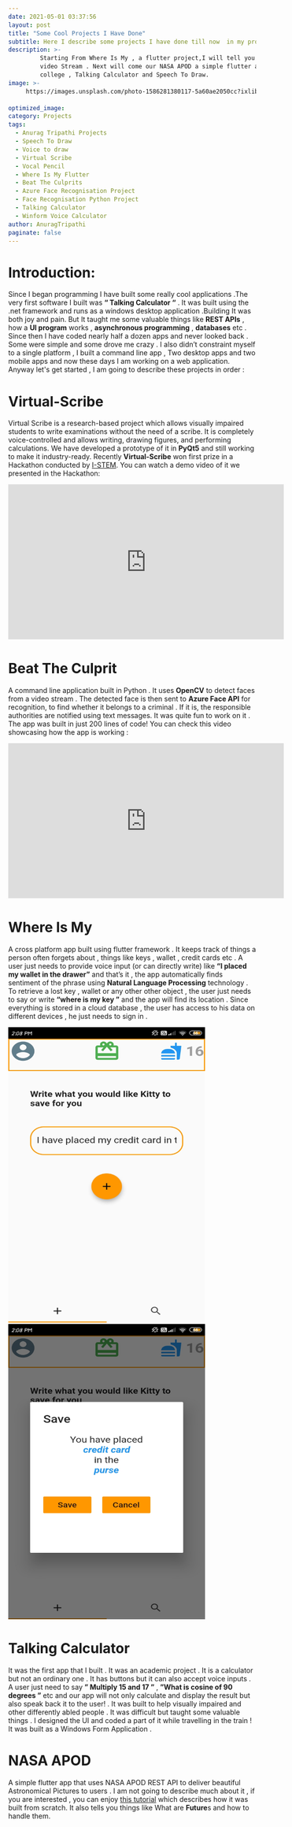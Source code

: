 ```yaml
---
date: 2021-05-01 03:37:56
layout: post
title: "Some Cool Projects I Have Done"
subtitle: Here I describe some projects I have done till now  in my programming career
description: >-
         Starting From Where Is My , a flutter project,I will tell you about Beat The Culprits , built in python , it detects and recognize faces from a 
         video Stream . Next will come our NASA APOD a simple flutter app. At last I will tell you about two projects I have done in my
         college , Talking Calculator and Speech To Draw.
image: >-
     https://images.unsplash.com/photo-1586281380117-5a60ae2050cc?ixlib=rb-1.2.1&ixid=eyJhcHBfaWQiOjEyMDd9&auto=format&fit=crop&w=1050&q=80

optimized_image:
category: Projects
tags: 
  - Anurag Tripathi Projects
  - Speech To Draw
  - Voice to draw
  - Virtual Scribe
  - Vocal Pencil
  - Where Is My Flutter
  - Beat The Culprits
  - Azure Face Recognisation Project
  - Face Recognisation Python Project
  - Talking Calculator
  - Winform Voice Calculator
author: AnuragTripathi
paginate: false
---
```


# Introduction:

Since I began programming I have built some really cool applications .The very first software I built was **“ Talking Calculator “** . It was built  using the  .net framework  and runs as a windows desktop application .Building It was both joy and pain. But It taught me some valuable things like **REST APIs** , how a **UI program** works , **asynchronous programming** , **databases** etc .  Since then I have coded nearly half a dozen apps  and never looked back .  Some were simple and some drove me crazy . I also didn’t constraint myself to a single platform , I built a command line app , Two desktop apps and two mobile apps and now these days I am working on a web application. Anyway let's get started , I am going to describe these projects in order :

# Virtual-Scribe

Virtual Scribe is a research-based project which allows visually impaired students to write examinations without the need of a scribe. It is completely voice-controlled and allows writing, drawing figures, and performing calculations.  We have developed a prototype of it in **PyQt5** and still working to make it industry-ready. Recently **Virtual-Scribe** won first prize in a Hackathon conducted by <a href="https://www.inclusivestem.org/">I-STEM</a>.  You can watch a demo video of it  we presented in the Hackathon:
<iframe width="560" height="315" src="https://www.youtube.com/embed/_CYmUVxkaSE" title="YouTube video player" frameborder="0" allow="accelerometer; autoplay; clipboard-write; encrypted-media; gyroscope; picture-in-picture" allowfullscreen></iframe>



# Beat The Culprit


A command line application built in Python . It uses **OpenCV** to detect faces from a video stream . The detected face is then sent to **Azure Face API** for recognition, to find whether  it belongs to a criminal . If it is, the responsible authorities are notified using text messages.  It was quite fun to work on it . The app was built in just 200 lines of code!
You can check this video showcasing how the app is working :
<iframe width="560" height="315" src="https://www.youtube.com/embed/WIN6d3oFrq8" frameborder="0" allow="accelerometer; autoplay; clipboard-write; encrypted-media; gyroscope; picture-in-picture" allowfullscreen></iframe>



# Where Is My 

A cross platform app built using flutter framework . It keeps track of things a person often forgets about , things like keys , wallet  , credit cards etc . 
A user just needs to provide voice  input (or can directly write) like **“I placed my wallet in the drawer”** and that’s it , the app automatically finds sentiment of the phrase using **Natural Language Processing** technology . To retrieve a lost key , wallet or any other other object , the user just needs to say or write **“where is my key ”**  and the app will find its location .  Since everything is stored in a cloud database , the user has access to his data on different devices , he just needs to sign in . 

<img src="/assets/pics/whereismy2.jpg" alt="where is my" width="400" height="600">

<img src="/assets/pics/whereismy.jpg" alt="where is my" width="400" height="600">


# Talking Calculator


 It was the first app that I built . It was an academic project . It is  a calculator but not an ordinary one . It has buttons but it can also accept voice inputs . A user just need to say **” Multiply 15 and 17  ”** , **”What is cosine of 90 degrees  ”** etc and our app will not only calculate and display the result but also speak back it to the user! . It was built to help visually impaired and other differently abled people . It was difficult but taught some valuable things . I designed the UI and coded a part of it while travelling in the train ! It was built as a Windows Form Application . 


# NASA APOD

A simple flutter app that uses NASA APOD REST API to deliver beautiful Astronomical Pictures to users .  I am not going to describe much about it , if you are interested , you can enjoy <a href="https://anuragseven.github.io/your-post-title-flutter-nasa-astronomical-picture-of-the-day-">this tutorial</a> which describes how it was built from scratch. It also tells you things like What are **Future**s and how to handle them.




   











     
